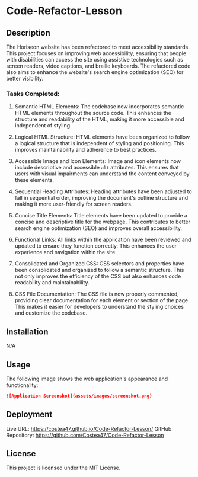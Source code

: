 # Code-Refactor-Lesson

## Description
The Horiseon website has been refactored to meet accessibility standards. This project focuses on improving web accessibility, ensuring that people with disabilities can access the site using assistive technologies such as screen readers, video captions, and braille keyboards. The refactored code also aims to enhance the website's search engine optimization (SEO) for better visibility.

### Tasks Completed:

1. Semantic HTML Elements: The codebase now incorporates semantic HTML elements throughout the source code. This enhances the structure and readability of the HTML, making it more accessible and independent of styling.

2. Logical HTML Structure: HTML elements have been organized to follow a logical structure that is independent of styling and positioning. This improves maintainability and adherence to best practices.

3. Accessible Image and Icon Elements: Image and icon elements now include descriptive and accessible `alt` attributes. This ensures that users with visual impairments can understand the content conveyed by these elements.

4. Sequential Heading Attributes: Heading attributes have been adjusted to fall in sequential order, improving the document's outline structure and making it more user-friendly for screen readers.

5. Concise Title Elements: Title elements have been updated to provide a concise and descriptive title for the webpage. This contributes to better search engine optimization (SEO) and improves overall accessibility.

6. Functional Links: All links within the application have been reviewed and updated to ensure they function correctly. This enhances the user experience and navigation within the site.

7. Consolidated and Organized CSS: CSS selectors and properties have been consolidated and organized to follow a semantic structure. This not only improves the efficiency of the CSS but also enhances code readability and maintainability.

8. CSS File Documentation: The CSS file is now properly commented, providing clear documentation for each element or section of the page. This makes it easier for developers to understand the styling choices and customize the codebase.

## Installation
N/A

## Usage
The following image shows the web application's appearance and functionality:

```md
![Application Screenshot](assets/images/screenshot.png)
```

## Deployment
Live URL: https://costea47.github.io/Code-Refactor-Lesson/
GitHub Repository: https://github.com/Costea47/Code-Refactor-Lesson

## License
This project is licensed under the MIT License.